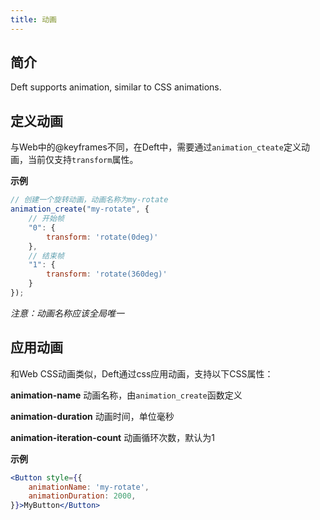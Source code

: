 ```yaml
---
title: 动画
---
```


## 简介

Deft supports animation, similar to CSS animations.

## 定义动画

与Web中的@keyframes不同，在Deft中，需要通过`animation_cteate`定义动画，当前仅支持`transform`属性。

**示例**

```javascript
// 创建一个旋转动画，动画名称为my-rotate
animation_create("my-rotate", {
    // 开始帧
    "0": {
        transform: 'rotate(0deg)'
    },
    // 结束帧
    "1": {
        transform: 'rotate(360deg)'
    }
});
```

_注意：动画名称应该全局唯一_

## 应用动画

和Web CSS动画类似，Deft通过css应用动画，支持以下CSS属性：

**animation-name** 动画名称，由`animation_create`函数定义

**animation-duration** 动画时间，单位毫秒

**animation-iteration-count** 动画循环次数，默认为1

**示例**

```jsx
<Button style={{
    animationName: 'my-rotate',
    animationDuration: 2000,
}}>MyButton</Button>
```